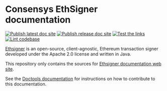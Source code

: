 # Consensys EthSigner documentation

[![Publish latest doc site](https://github.com/ConsenSys/doc.ethsigner/actions/workflows/latest_publish.yml/badge.svg)](https://github.com/ConsenSys/doc.ethsigner/actions/workflows/latest_publish.yml)
[![Publish release doc site](https://github.com/ConsenSys/doc.ethsigner/actions/workflows/release_publish.yml/badge.svg)](https://github.com/ConsenSys/doc.ethsigner/actions/workflows/release_publish.yml)
[![Test the links](https://github.com/ConsenSys/doc.ethsigner/actions/workflows/linkcheck.yml/badge.svg)](https://github.com/ConsenSys/doc.ethsigner/actions/workflows/linkcheck.yml)
[![Lint codebase](https://github.com/ConsenSys/doc.ethsigner/actions/workflows/lint.yml/badge.svg)](https://github.com/ConsenSys/doc.ethsigner/actions/workflows/lint.yml)

[Ethsigner](https://github.com/ConsenSys/ethsigner/) is an open-source, client-agnostic, Ethereum transaction signer
developed under the Apache 2.0 license and written in Java.

This repository only contains the sources for [Ethsigner documentation web site](https://consensys.net/docs/ethsigner/).

See the [Doctools documentation](https://consensys.net/docs/doctools/) for instructions on how to
contribute to this documentation.
